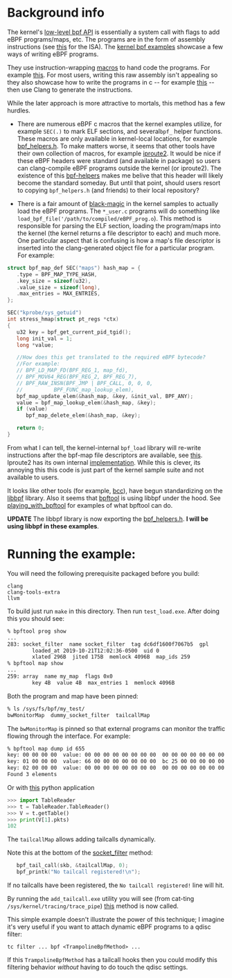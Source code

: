 # Background info

The kernel's [low-level bpf API](http://man7.org/linux/man-pages/man2/bpf.2.html) is essentially
a system call with flags to add eBPF programs/maps, etc. The programs are in the form of assembly
instructions (see [this](https://www.kernel.org/doc/Documentation/networking/filter.txt]) for the ISA).
The [kernel bpf examples](https://git.kernel.org/pub/scm/linux/kernel/git/stable/linux.git/tree/samples/bpf?h=v5.3.7)
showcase a few ways of writing eBPF programs.

They use instruction-wrapping [macros](https://git.kernel.org/pub/scm/linux/kernel/git/stable/linux.git/tree/samples/bpf/bpf_insn.h)
to hand code the programs.  For example [this](https://git.kernel.org/pub/scm/linux/kernel/git/stable/linux.git/tree/samples/bpf/cookie_uid_helper_example.c?h=v5.3.7#n80).
For most users, writing this raw assembly isn't appealing so they also showcase how to write the programs in
c -- for example [this](https://git.kernel.org/pub/scm/linux/kernel/git/stable/linux.git/tree/samples/bpf/map_perf_test_kern.c) -- then
use Clang to generate the instructions.

While the later approach is more attractive to mortals, this method has a few hurdles.

*  There are numerous eBPF c macros that the kernel examples utilize, for example ``SEC(.)`` to mark ELF
   sections, and several``bpf_`` helper functions.  These macros are only available in
   kernel-local locations, for example
   [bpf_helpers.h](https://git.kernel.org/pub/scm/linux/kernel/git/stable/linux.git/tree/tools/testing/selftests/bpf/bpf_helpers.h).
   To make matters worse, it seems that other tools have their own collection of macros, for example
   [iproute2](https://github.com/shemminger/iproute2/blob/master/include/bpf_api.h).  It would be nice if
   these eBPF headers were standard (and available in package) so users can clang-compile eBPF programs
   outside the kernel (or iproute2).  The existence of this [bpf-helpers](https://manpages.debian.org/testing/manpages/bpf-helpers.7.en.html)
   makes me belive that this header will likely become the standard someday.  But until that point, should
   users resort to copying ``bpf_helpers.h`` (and friends) to their local repository?

*  There is a fair amount of [black-magic](https://git.kernel.org/pub/scm/linux/kernel/git/stable/linux.git/tree/samples/bpf/bpf_load.c)
   in the kernel samples to actually load the eBPF programs.  The ``*_user.c`` programs will do something like
   ``load_bpf_file('/path/to/compiled/eBPF_prog.o``).  This method is responsible for parsing the ELF section,
   loading the program/maps into the kernel (the kernel returns a file descriptor to each) and much more.
   One particular aspect that is confusing is how a map's file descriptor is inserted into the clang-generated
   object file for a particular program.  For example:


```c
struct bpf_map_def SEC("maps") hash_map = {
   .type = BPF_MAP_TYPE_HASH,
   .key_size = sizeof(u32),
   .value_size = sizeof(long),
   .max_entries = MAX_ENTRIES,
};

SEC("kprobe/sys_getuid")
int stress_hmap(struct pt_regs *ctx)
{
   u32 key = bpf_get_current_pid_tgid();
   long init_val = 1;
   long *value;

   //How does this get translated to the required eBPF bytecode?
   //For example:
   // BPF_LD_MAP_FD(BPF_REG_1, map_fd),
   // BPF_MOV64_REG(BPF_REG_2, BPF_REG_7),
   // BPF_RAW_INSN(BPF_JMP | BPF_CALL, 0, 0, 0,
   //          BPF_FUNC_map_lookup_elem),
   bpf_map_update_elem(&hash_map, &key, &init_val, BPF_ANY);
   value = bpf_map_lookup_elem(&hash_map, &key);
   if (value)
      bpf_map_delete_elem(&hash_map, &key);

   return 0;
}
```

   From what I can tell, the kernel-internal ``bpf_load`` library will re-write instructions after the
   bpf-map file descriptors are available, see [this](https://git.kernel.org/pub/scm/linux/kernel/git/stable/linux.git/tree/samples/bpf/bpf_load.c?h=v5.3.7#n598).
   Iproute2 has its own internal [implementation](https://github.com/shemminger/iproute2/blob/v5.1.0/lib/bpf.c#L2396-L2397).
   While this is clever, its annoying this this code is just part of the kernel sample suite and not available to users.


It looks like other tools (for example, [bcc](https://github.com/iovisor/bcc/tree/master/src/cc)), have begun
standardizing on the [libbpf](https://github.com/libbpf/libbpf) library.  Also it seems that
[bpftool](https://git.kernel.org/pub/scm/linux/kernel/git/stable/linux.git/tree/tools/bpf/bpftool?h=v5.3.7)
is using libbpf under the hood.  See [playing_with_bpftool](playing_with_bpftool.md) for examples of what
bpftool can do.

**UPDATE**  The libbpf library is now exporting the
[bpf_helpers.h](https://github.com/libbpf/libbpf/blob/master/src/bpf_helpers.h).  **I will be using libbpf in
these examples**.


# Running the example:

You will need the following prerequisite packaged before you build:

```
clang
clang-tools-extra
llvm
```

To build just run ``make`` in this directory.  Then run ``test_load.exe``.  After doing this you should see:


```bash
% bpftool prog show
...
283: socket_filter  name socket_filter  tag dc6df1600f7067b5  gpl
        loaded_at 2019-10-21T12:02:36-0500  uid 0
        xlated 296B  jited 175B  memlock 4096B  map_ids 259
% bpftool map show
...
259: array  name my_map  flags 0x0
        key 4B  value 4B  max_entries 1  memlock 4096B

```

Both the program and map have been pinned:

```bash
% ls /sys/fs/bpf/my_test/
bwMonitorMap  dummy_socket_filter  tailcallMap
```

The ``bwMonitorMap`` is pinned so that external programs can monitor the traffic flowing
through the interface.  For example:


```bash
% bpftool map dump id 655
key: 00 00 00 00  value: 00 00 00 00 00 00 00 00  00 00 00 00 00 00 00 00
key: 01 00 00 00  value: 66 00 00 00 00 00 00 00  bc 25 00 00 00 00 00 00
key: 02 00 00 00  value: 00 00 00 00 00 00 00 00  00 00 00 00 00 00 00 00
Found 3 elements
```

Or with [this](swig) python application

```python
>>> import TableReader
>>> t = TableReader.TableReader()
>>> V = t.getTable()
>>> print(V[1].pkts)
102
```

The ``tailcallMap`` allows adding tailcalls dynamically.

Note this at the bottom of the [socket_filter](test_kern.c) method:

```c
   bpf_tail_call(skb, &tailcallMap, 0);
   bpf_printk("No tailcall registered!\n");
```

If no tailcalls have been registered, the ``No tailcall registered!`` line will hit.

By running the ``add_tailcall.exe`` utility you will see (from cat-ting ``/sys/kernel/tracing/trace_pipe``) [this](tailcall_kern.c) method is now called.

This simple example doesn't illustrate the power of this technique; I imagine it's very useful if you want to attach dynamic eBPF programs to a qdisc filter:

```
tc filter ... bpf <TrampolineBpfMethod> ...
```

If this ``TrampolineBpfMethod`` has a tailcall hooks then you could modify this filtering behavior *without* having to do touch the qdisc settings.
